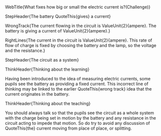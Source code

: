 WebTitle{What fixes how big or small the electric current is?(Challenge)}

StepHeader{The battery QuoteThis{gives} a current}

WrongTrack{The current flowing in the circuit is ValueUnit{2}{ampere}. The battery is giving a current of ValueUnit{2}{ampere}.}

RightLines{The current in the circuit is ValueUnit{2}{ampere}. This rate of flow of charge is fixed by choosing the battery and the lamp, so the voltage and the resistance.}

StepHeader{The circuit as a system}

ThinkHeader{Thinking about the learning}

Having been introduced to the idea of measuring electric currents, some pupils see the battery as providing a fixed current. This incorrect line of thinking may be linked to the earlier QuoteThis{wrong track} idea that the current originates in the battery.

ThinkHeader{Thinking about the teaching}

You should always talk so that the pupils see the circuit as a whole system with the charge being set in motion by the battery and any resistance in the circuit acting to impede that motion. So do try to avoid any discussion of QuoteThis{the} current moving from place of place, or splitting.

